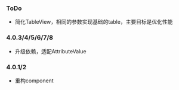 ### ToDo
- 简化TableView，相同的参数实现基础的table，主要目标是优化性能

### 4.0.3/4/5/6/7/8
- 升级依赖，适配AttributeValue

### 4.0.1/2
- 重构component
